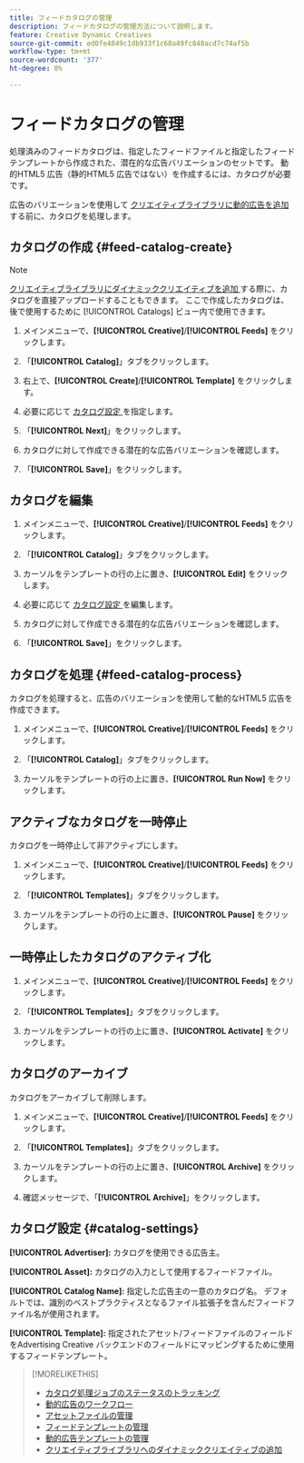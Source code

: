 ```yaml
---
title: フィードカタログの管理
description: フィードカタログの管理方法について説明します。
feature: Creative Dynamic Creatives
source-git-commit: ed0fe4849c1db933f1c68a49fc848acd7c74af5b
workflow-type: tm+mt
source-wordcount: '377'
ht-degree: 0%

---
```


# フィードカタログの管理

処理済みのフィードカタログは、指定したフィードファイルと指定したフィードテンプレートから作成された、潜在的な広告バリエーションのセットです。 動的HTML5 広告（静的HTML5 広告ではない）を作成するには、カタログが必要です。

広告のバリエーションを使用して [ クリエイティブライブラリに動的広告を追加 ](/help/creative/creative-libraries/creative-add-dynamic.md) する前に、カタログを処理します。

## カタログの作成 {#feed-catalog-create}

>[!NOTE]
>
>[ クリエイティブライブラリにダイナミッククリエイティブを追加 ](/help/creative/creative-libraries/creative-add-dynamic.md) する際に、カタログを直接アップロードすることもできます。 ここで作成したカタログは、後で使用するために [!UICONTROL Catalogs] ビュー内で使用できます。

1. メインメニューで、**[!UICONTROL Creative]**/**[!UICONTROL Feeds]** をクリックします。

1. 「**[!UICONTROL Catalog]**」タブをクリックします。

1. 右上で、**[!UICONTROL Create]**/**[!UICONTROL Template]** をクリックします。

1. 必要に応じて [ カタログ設定 ](#catalog-settings) を指定します。

1. 「**[!UICONTROL Next]**」をクリックします。

1. カタログに対して作成できる潜在的な広告バリエーションを確認します。

1. 「**[!UICONTROL Save]**」をクリックします。

## カタログを編集

1. メインメニューで、**[!UICONTROL Creative]**/**[!UICONTROL Feeds]** をクリックします。

1. 「**[!UICONTROL Catalog]**」タブをクリックします。

1. カーソルをテンプレートの行の上に置き、**[!UICONTROL Edit]** をクリックします。

1. 必要に応じて [ カタログ設定 ](#catalog-settings) を編集します。

1. カタログに対して作成できる潜在的な広告バリエーションを確認します。

1. 「**[!UICONTROL Save]**」をクリックします。

## カタログを処理 {#feed-catalog-process}

カタログを処理すると、広告のバリエーションを使用して動的なHTML5 広告を作成できます。

1. メインメニューで、**[!UICONTROL Creative]**/**[!UICONTROL Feeds]** をクリックします。

1. 「**[!UICONTROL Catalog]**」タブをクリックします。

1. カーソルをテンプレートの行の上に置き、**[!UICONTROL Run Now]** をクリックします。

## アクティブなカタログを一時停止

カタログを一時停止して非アクティブにします。<!-- Can you Activate it again? -->

1. メインメニューで、**[!UICONTROL Creative]**/**[!UICONTROL Feeds]** をクリックします。

1. 「**[!UICONTROL Templates]**」タブをクリックします。

1. カーソルをテンプレートの行の上に置き、**[!UICONTROL Pause]** をクリックします。

<!-- Verify if this is available:  1. In the confirmation message, click **[!UICONTROL Pause]**. -->

## 一時停止したカタログのアクティブ化

<!-- Verify if this is available. -->

1. メインメニューで、**[!UICONTROL Creative]**/**[!UICONTROL Feeds]** をクリックします。

1. 「**[!UICONTROL Templates]**」タブをクリックします。

1. カーソルをテンプレートの行の上に置き、**[!UICONTROL Activate]** をクリックします。

## カタログのアーカイブ

カタログをアーカイブして削除します。

1. メインメニューで、**[!UICONTROL Creative]**/**[!UICONTROL Feeds]** をクリックします。

1. 「**[!UICONTROL Templates]**」タブをクリックします。

1. カーソルをテンプレートの行の上に置き、**[!UICONTROL Archive]** をクリックします。

1. 確認メッセージで、「**[!UICONTROL Archive]**」をクリックします。

## カタログ設定 {#catalog-settings}

**[!UICONTROL Advertiser]:** カタログを使用できる広告主。

**[!UICONTROL Asset]:** カタログの入力として使用するフィードファイル。

**[!UICONTROL Catalog Name]:** 指定した広告主の一意のカタログ名。 デフォルトでは、識別のベストプラクティスとなるファイル拡張子を含んだフィードファイル名が使用されます。<!-- must it have a file extension? -->

**[!UICONTROL Template]:** 指定されたアセット/フィードファイルのフィールドをAdvertising Creative バックエンドのフィールドにマッピングするために使用するフィードテンプレート。

>[!MORELIKETHIS]
>
>* [ カタログ処理ジョブのステータスのトラッキング ](/help/creative/feeds/job-status-track.md)
>* [ 動的広告のワークフロー ](/help/creative/introduction/workflow-dynamic-ads.md)
>* [ アセットファイルの管理 ](/help/creative/feeds/asset-manage.md)
>* [ フィードテンプレートの管理 ](/help/creative/feeds/feed-template-manage.md)
>* [ 動的広告テンプレートの管理 ](/help/creative/ad-templates/ad-template-manage.md)
>* [ クリエイティブライブラリへのダイナミッククリエイティブの追加 ](/help/creative/creative-libraries/creative-add-dynamic.md)
